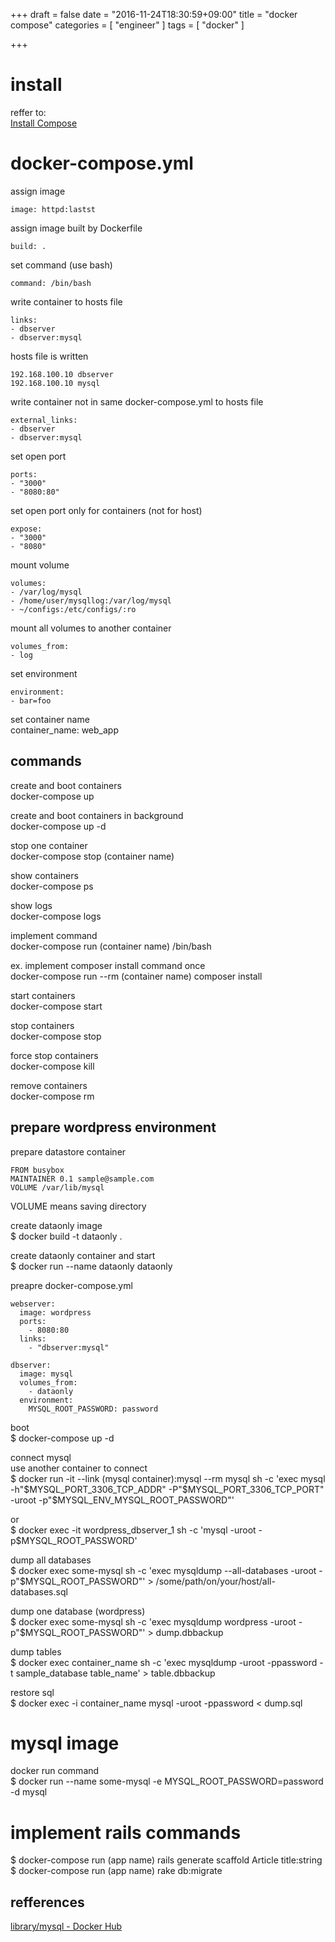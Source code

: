 +++
draft = false
date = "2016-11-24T18:30:59+09:00"
title = "docker compose"
categories = [ "engineer" ]
tags = [ "docker" ]

+++

# install

reffer to:  
[Install Compose](https://docs.docker.com/compose/install/)

# docker-compose.yml

assign image  
```
image: httpd:lastst  
```

assign image built by Dockerfile  
```
build: .  
```

set command (use bash)  
```
command: /bin/bash  
```

write container to hosts file  
```
links:
- dbserver  
- dbserver:mysql  
```

hosts file is written  
```
192.168.100.10 dbserver
192.168.100.10 mysql
```

write container not in same docker-compose.yml to hosts file  
```
external_links:
- dbserver  
- dbserver:mysql  
```

set open port  
```
ports:
- "3000"  
- "8080:80"  
```

set open port only for containers (not for host)  
```
expose:
- "3000"  
- "8080"  
```

mount volume  
```
volumes:
- /var/log/mysql
- /home/user/mysqllog:/var/log/mysql
- ~/configs:/etc/configs/:ro
```

mount all volumes to another container  
```
volumes_from:
- log
```

set environment  
```
environment:
- bar=foo
```

set container name  
container_name: web_app

## commands

create and boot containers  
docker-compose up

create and boot containers in background  
docker-compose up -d

stop one container  
docker-compose stop (container name)

show containers  
docker-compose ps

show logs  
docker-compose logs

implement command  
docker-compose run (container name) /bin/bash

ex. implement composer install command once  
docker-compose run --rm (container name) composer install

start containers  
docker-compose start

stop containers  
docker-compose stop

force stop containers  
docker-compose kill

remove containers  
docker-compose rm

## prepare wordpress environment

prepare datastore container  

```
FROM busybox
MAINTAINER 0.1 sample@sample.com
VOLUME /var/lib/mysql
```

VOLUME means saving directory  

create dataonly image  
$ docker build -t dataonly .

create dataonly container and start  
$ docker run --name dataonly dataonly

preapre docker-compose.yml  
```
webserver:
  image: wordpress
  ports:
    - 8080:80
  links:
    - "dbserver:mysql"

dbserver:
  image: mysql
  volumes_from:
    - dataonly
  environment:
    MYSQL_ROOT_PASSWORD: password
```

boot  
$ docker-compose up -d

connect mysql  
use another container to connect  
$ docker run -it --link (mysql container):mysql --rm mysql sh -c 'exec mysql -h"$MYSQL_PORT_3306_TCP_ADDR" -P"$MYSQL_PORT_3306_TCP_PORT" -uroot -p"$MYSQL_ENV_MYSQL_ROOT_PASSWORD"'

or  
$ docker exec -it wordpress_dbserver_1 sh -c 'mysql -uroot -p$MYSQL_ROOT_PASSWORD'

dump all databases  
$ docker exec some-mysql sh -c 'exec mysqldump --all-databases -uroot -p"$MYSQL_ROOT_PASSWORD"' > /some/path/on/your/host/all-databases.sql

dump one database (wordpress)  
$ docker exec some-mysql sh -c 'exec mysqldump wordpress -uroot -p"$MYSQL_ROOT_PASSWORD"' > dump.dbbackup

dump tables  
$ docker exec container_name sh -c 'exec mysqldump -uroot -ppassword -t sample_database table_name' > table.dbbackup

restore sql  
$ docker exec -i container_name mysql -uroot -ppassword < dump.sql

# mysql image

docker run command  
$ docker run --name some-mysql -e MYSQL_ROOT_PASSWORD=password -d mysql

# implement rails commands

$ docker-compose run (app name) rails generate scaffold Article title:string  
$ docker-compose run (app name) rake db:migrate  

## refferences

[library/mysql \- Docker Hub](https://hub.docker.com/_/mysql/)

